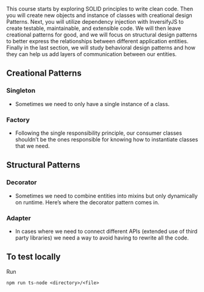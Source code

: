 This course starts by exploring SOLID principles to write clean code. Then you will create new objects and instance of classes with creational design Patterns. Next, you will utilize dependency injection with InversifyJS to create testable, maintainable, and extensible code. We will then leave creational patterns for good, and we will focus on structural design patterns to better express the relationships between different application entities. Finally in the last section, we will study behavioral design patterns and how they can help us add layers of communication between our entities.

## Creational Patterns

### Singleton

- Sometimes we need to only have a single instance of a class.

### Factory

- Following the single responsibility principle, our consumer classes shouldn’t be the ones responsible for knowing how to instantiate classes that we need.

## Structural Patterns

### Decorator

- Sometimes we need to combine entities into mixins but only dynamically on runtime. Here’s where the decorator pattern comes in.

### Adapter

- In cases where we need to connect different APIs (extended use of third party libraries) we need a way to avoid having to rewrite all the code.

## To test locally

Run

```
npm run ts-node <directory>/<file>
```
